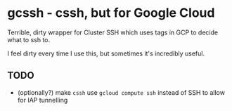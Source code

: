 # gcssh - cssh, but for Google Cloud

Terrible, dirty wrapper for Cluster SSH which uses tags in GCP to decide what to ssh to.

I feel dirty every time I use this, but sometimes it's incredibly useful.

## TODO
* (optionally?) make `cssh` use `gcloud compute ssh` instead of SSH to allow for IAP tunnelling
